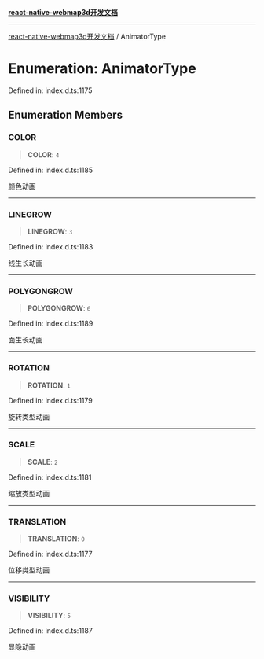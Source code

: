 [**react-native-webmap3d开发文档**](../README.md)

***

[react-native-webmap3d开发文档](../globals.md) / AnimatorType

# Enumeration: AnimatorType

Defined in: index.d.ts:1175

## Enumeration Members

### COLOR

> **COLOR**: `4`

Defined in: index.d.ts:1185

颜色动画

***

### LINEGROW

> **LINEGROW**: `3`

Defined in: index.d.ts:1183

线生长动画

***

### POLYGONGROW

> **POLYGONGROW**: `6`

Defined in: index.d.ts:1189

面生长动画

***

### ROTATION

> **ROTATION**: `1`

Defined in: index.d.ts:1179

旋转类型动画

***

### SCALE

> **SCALE**: `2`

Defined in: index.d.ts:1181

缩放类型动画

***

### TRANSLATION

> **TRANSLATION**: `0`

Defined in: index.d.ts:1177

位移类型动画

***

### VISIBILITY

> **VISIBILITY**: `5`

Defined in: index.d.ts:1187

显隐动画
